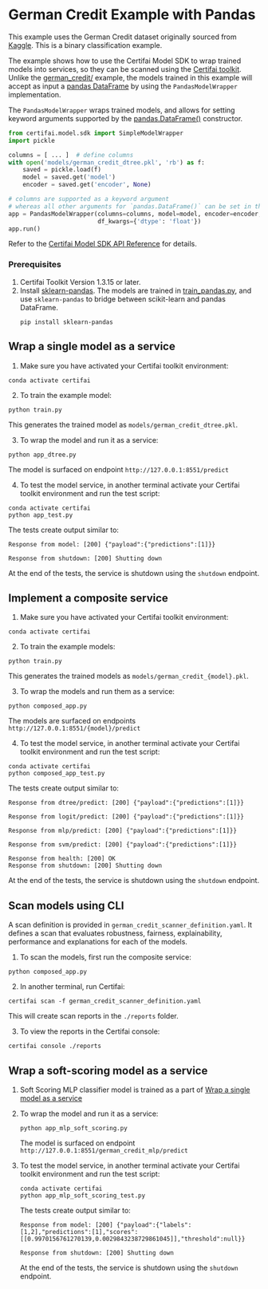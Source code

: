# German Credit Example with Pandas

This example uses the German Credit dataset originally sourced from [Kaggle](https://www.kaggle.com/uciml/german-credit).
This is a binary classification example.

The example shows how to use the Certifai Model SDK to wrap trained models into services, so they can be scanned using
the [Certifai toolkit](https://cognitivescale.github.io/cortex-certifai/docs/about). Unlike
the [german_credit/](../german_credit/README.md) example, the models trained in this example will accept as input a
[pandas DataFrame](https://pandas.pydata.org/) by using the `PandasModelWrapper` implementation.

The `PandasModelWrapper` wraps trained models, and allows for setting keyword arguments supported by the
[pandas.DataFrame()](https://pandas.pydata.org/docs/reference/api/pandas.DataFrame.html) constructor. 
```python
from certifai.model.sdk import SimpleModelWrapper
import pickle

columns = [ ... ]  # define columns
with open('models/german_credit_dtree.pkl', 'rb') as f:
    saved = pickle.load(f)
    model = saved.get('model')
    encoder = saved.get('encoder', None)

# columns are supported as a keyword argument
# whereas all other arguments for `pandas.DataFrame()` can be set in the `df_kwargs` parameter
app = PandasModelWrapper(columns=columns, model=model, encoder=encoder,
                         df_kwargs={'dtype': 'float'})
app.run()
```

Refer to the [Certifai Model SDK API Reference](https://cognitivescale.github.io/cortex-certifai/docs/reference/api)
for details.

### Prerequisites

1. Certifai Toolkit Version 1.3.15 or later.
2. Install [sklearn-pandas](https://github.com/scikit-learn-contrib/sklearn-pandas).
   The models are trained in [train_pandas.py](train_pandas.py), and use `sklearn-pandas` to bridge between
   scikit-learn and pandas DataFrame.
    ```commandline
    pip install sklearn-pandas
    ```

## Wrap a single model as a service

1. Make sure you have activated your Certifai toolkit environment:

```
conda activate certifai
```

2. To train the example model:

```
python train.py
```

This generates the trained model as `models/german_credit_dtree.pkl`.

3. To wrap the model and run it as a service:

```
python app_dtree.py
```

The model is surfaced on endpoint `http://127.0.0.1:8551/predict`

4. To test the model service, in another terminal activate your Certifai toolkit environment and run the test script:

```
conda activate certifai
python app_test.py
```

The tests create output similar to:

```
Response from model: [200] {"payload":{"predictions":[1]}}

Response from shutdown: [200] Shutting down
```

At the end of the tests, the service is shutdown using the `shutdown` endpoint.

## Implement a composite service

1. Make sure you have activated your Certifai toolkit environment:

```
conda activate certifai
```

2. To train the example models:

```
python train.py
```

This generates the trained models as `models/german_credit_{model}.pkl`.

3. To wrap the models and run them as a service:

```
python composed_app.py
```

The models are surfaced on endpoints `http://127.0.0.1:8551/{model}/predict`

4. To test the model service, in another terminal activate your Certifai toolkit environment and run the test script:

```
conda activate certifai
python composed_app_test.py
```

The tests create output similar to:

```
Response from dtree/predict: [200] {"payload":{"predictions":[1]}}

Response from logit/predict: [200] {"payload":{"predictions":[1]}}

Response from mlp/predict: [200] {"payload":{"predictions":[1]}}

Response from svm/predict: [200] {"payload":{"predictions":[1]}}

Response from health: [200] OK
Response from shutdown: [200] Shutting down
```

At the end of the tests, the service is shutdown using the `shutdown` endpoint.

## Scan models using CLI

A scan definition is provided in `german_credit_scanner_definition.yaml`. It defines a scan that evaluates robustness,
fairness, explainability, performance and explanations for each of the models.

1. To scan the models, first run the composite service:

```
python composed_app.py
```

2. In another terminal, run Certifai:

```
certifai scan -f german_credit_scanner_definition.yaml
```

This will create scan reports in the `./reports` folder.

3. To view the reports in the Certifai console:

```
certifai console ./reports
```

## Wrap a soft-scoring model as a service

1. Soft Scoring MLP classifier model is trained as a part
   of [Wrap a single model as a service](#wrap-a-single-model-as-a-service)

2. To wrap the model and run it as a service:
    ```
    python app_mlp_soft_scoring.py
    ```
   The model is surfaced on endpoint `http://127.0.0.1:8551/german_credit_mlp/predict`

3. To test the model service, in another terminal activate your Certifai toolkit environment and run the test script:

    ```
    conda activate certifai
    python app_mlp_soft_scoring_test.py
    ```
   The tests create output similar to:
    ```
    Response from model: [200] {"payload":{"labels":[1,2],"predictions":[1],"scores":[[0.9970156761270139,0.0029843238729861045]],"threshold":null}}

    Response from shutdown: [200] Shutting down
    ```
   At the end of the tests, the service is shutdown using the `shutdown` endpoint.